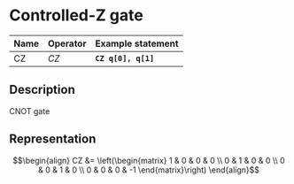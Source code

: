 # Controlled-Z gate

| Name | Operator | Example statement   |
|------|----------|---------------------|
| CZ   | $CZ$     | **`CZ q[0], q[1]`** |

## Description

CNOT gate

## Representation

$$\begin{align}
CZ &= \left(\begin{matrix}
1 & 0 & 0 &  0 \\
0 & 1 & 0 &  0 \\
0 & 0 & 1 &  0 \\
0 & 0 & 0 & -1 
\end{matrix}\right)
\end{align}$$
